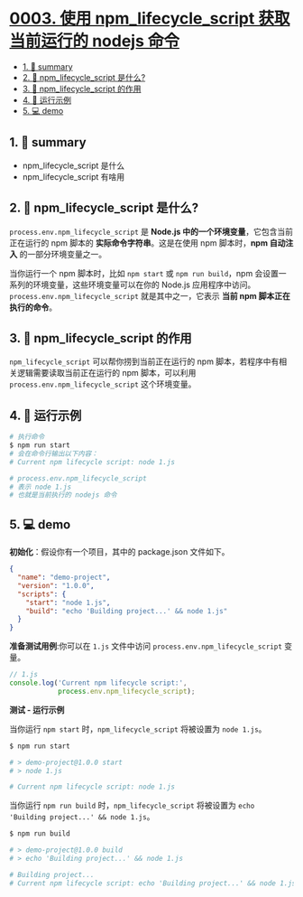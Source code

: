 # [0003. 使用 npm_lifecycle_script 获取当前运行的 nodejs 命令](https://github.com/Tdahuyou/nodejs/tree/main/0003.%20%E4%BD%BF%E7%94%A8%20npm_lifecycle_script%20%E8%8E%B7%E5%8F%96%E5%BD%93%E5%89%8D%E8%BF%90%E8%A1%8C%E7%9A%84%20nodejs%20%E5%91%BD%E4%BB%A4)

<!-- region:toc -->
- [1. 📝 summary](#1--summary)
- [2. 📒 npm_lifecycle_script 是什么?](#2--npm_lifecycle_script-是什么?)
- [3. 📒 npm_lifecycle_script 的作用](#3--npm_lifecycle_script-的作用)
- [4. 📒 运行示例](#4--运行示例)
- [5. 💻 demo](#5--demo)
<!-- endregion:toc -->

## 1. 📝 summary

- npm_lifecycle_script 是什么
- npm_lifecycle_script 有啥用

## 2. 📒 npm_lifecycle_script 是什么?

`process.env.npm_lifecycle_script` 是 **Node.js 中的一个环境变量**，它包含当前正在运行的 npm 脚本的 **实际命令字符串**。这是在使用 npm 脚本时，**npm 自动注入** 的一部分环境变量之一。

当你运行一个 npm 脚本时，比如 `npm start` 或 `npm run build`，npm 会设置一系列的环境变量，这些环境变量可以在你的 Node.js 应用程序中访问。`process.env.npm_lifecycle_script` 就是其中之一，它表示 **当前 npm 脚本正在执行的命令**。

## 3. 📒 npm_lifecycle_script 的作用

`npm_lifecycle_script` 可以帮你捞到当前正在运行的 npm 脚本，若程序中有相关逻辑需要读取当前正在运行的 npm 脚本，可以利用 `process.env.npm_lifecycle_script` 这个环境变量。

## 4. 📒 运行示例

```bash
# 执行命令
$ npm run start
# 会在命令行输出以下内容：
# Current npm lifecycle script: node 1.js

# process.env.npm_lifecycle_script
# 表示 node 1.js
# 也就是当前执行的 nodejs 命令
```

## 5. 💻 demo

**初始化**：假设你有一个项目，其中的 package.json 文件如下。

```json
{
  "name": "demo-project",
  "version": "1.0.0",
  "scripts": {
    "start": "node 1.js",
    "build": "echo 'Building project...' && node 1.js"
  }
}
```

**准备测试用例**:你可以在 `1.js` 文件中访问 `process.env.npm_lifecycle_script` 变量。

```js
// 1.js
console.log('Current npm lifecycle script:',
            process.env.npm_lifecycle_script);
```

**测试 - 运行示例**

当你运行 `npm start` 时，`npm_lifecycle_script` 将被设置为 `node 1.js`。

```bash
$ npm run start

# > demo-project@1.0.0 start
# > node 1.js

# Current npm lifecycle script: node 1.js
```

当你运行 `npm run build` 时，`npm_lifecycle_script` 将被设置为 `echo 'Building project...' && node 1.js`。

```bash
$ npm run build

# > demo-project@1.0.0 build
# > echo 'Building project...' && node 1.js

# Building project...
# Current npm lifecycle script: echo 'Building project...' && node 1.js
```